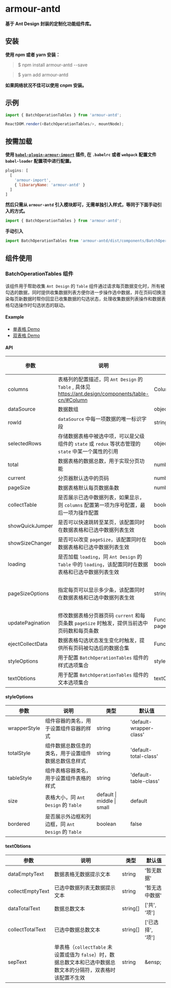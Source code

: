 # armour-antd

**基于 Ant Design 封装的定制化功能组件库。**

## 安装

**使用 npm 或者 yarn 安装：**

> $ npm install armour-antd --save

> $ yarn add armour-antd

**如果网络状况不佳可以使用 cnpm 安装。**

## 示例

```js
import { BatchOperationTables } from 'armour-antd';

ReactDOM.render(<BatchOperationTables/>, mountNode);
```

## 按需加载

**使用 [`babel-plugin-armour-import`](https://github.com/shenqiuhui/babel-plugin-armour-import) 插件, 在 `.babelrc` 或者 `webpack` 配置文件 `babel-loader` 配置项中进行配置。**

```js
plugins: [
  [
    'armour-import',
    { libararyName: 'armour-antd' }
  ]
]
```

**然后只需从 `armour-antd` 引入模块即可，无需单独引入样式，等同于下面手动引入的方式。**

```js
import { BatchOperationTables } from 'armour-antd';
```

**手动引入**

```js
import BatchOperationTables from 'armour-antd/dist/components/BatchOperationTables';
```

## 组件使用

### BatchOperationTables 组件

该组件用于帮助收集 `Ant Design` 的 `Table` 组件通过请求每页数据变化时，所有被勾选的数据，同时提供收集数据列表方便你进一步操作选中数据，并在页码切换渲染每页新数据时帮你回显已收集数据的勾选状态，处理收集数据列表操作和数据表格勾选操作时勾选状态的联动。

#### Example

- [单表格 Demo](https://codesandbox.io/s/xj66m00p5z)
- [双表格 Demo](https://codesandbox.io/s/m56qmr69yx)

#### API

| 参数 | 说明 | 类型 | 默认值 |
| --- | --- | --- | --- |
| columns | 表格列的配置描述，同 `Ant Design` 的 `Table` , 具体见 https://ant.design/components/table-cn/#Column | ColumnProps[] | - |
| dataSource | 数据数组 | object[] | [] |
| rowId | `dataSource` 中每一项数据的唯一标识字段 | string | 'id' |
| selectedRows | 存储数据表格中被选中项，可以是父级组件的 `state` 或 `redux` 等状态管理的 `state` 中某一个属性的引用 | object[] | [] |
| total | 数据表格的数据总数，用于实现分页功能 | number | 0 |
| current | 分页器默认选中的页码 | number | 1 |
| pageSize | 数据表格默认每页数据条数 | number | 10 |
| collectTable | 是否展示已选中数据列表，如果显示，则 `columns` 配置第一项为序号配置，最后一项为操作配置 | boolean | false |
| showQuickJumper | 是否可以快速跳转至某页，该配置同时在数据表格和已选中数据列表生效 | boolean | false |
| showSizeChanger | 是否可以改变 `pageSize`，该配置同时在数据表格和已选中数据列表生效 | boolean | false |
| loading | 是否加载 `loading`，同 `Ant Design` 的 `Table` 中的 `loading`，该配置同时在数据表格和已选中数据列表生效 | boolean | false |
| pageSizeOptions | 指定每页可以显示多少条，该配置同时在数据表格和已选中数据列表生效 | string[] | ['10', '20', '30', '40', '50'] |
| updatePagination | 修改数据表格分页器页码 `current` 和每页条数 `pageSize` 时触发，提供当前选中页码数和每页条数 | Function(page, pageSize) | noop |
| ejectCollectData | 数据表格勾选状态发生变化时触发，提供所有页码被勾选后的数据合集 | Function(selectedRows) | noop |
| styleOptions | 用于配置 `BatchOperationTables` 组件的样式选项集合 | styleOptionsProps{} | - |
| textObtions | 用于配置 `BatchOperationTables` 组件的文本选项集合 | textObtions{} | - |

#### styleOptions

| 参数 | 说明 | 类型 | 默认值 |
| --- | --- | --- | --- |
| wrapperStyle | 组件容器的类名，用于设置组件容器的样式 | string | 'default-wrapper-class' |
| totalStyle | 组件数据总数信息的类名，用于设置组件数据总数信息样式 | string | 'default-total-class' |
| tableStyle | 组件表格容器类名，用于设置组件表格的样式 | string | 'default-table-class' |
| size | 表格大小，同 `Ant Design` 的 `Table` | default \| middle \| small | default |
| bordered | 是否展示外边框和列边框，同 `Ant Design` 的 `Table` | boolean | false |

#### textObtions

| 参数 | 说明 | 类型 | 默认值 |
| --- | --- | --- | --- |
| dataEmptyText | 数据表格无数据提示文本 | string | '暂无数据' |
| collectEmptyText | 已选中数据列表无数据提示文本 | string | '暂无选中数据' |
| dataTotalText | 数据总数文本 | string[] | ['共', '项'] |
| collectTotalText | 已选中数据总数文本 | string[] | ['已选择', '项'] |
| sepText | 单表格（`collectTable` 未设置或值为 `false`）时，数据总数文本和已选中数据总数文本的分隔符，双表格时该配置不生效 | string | \&ensp; |
